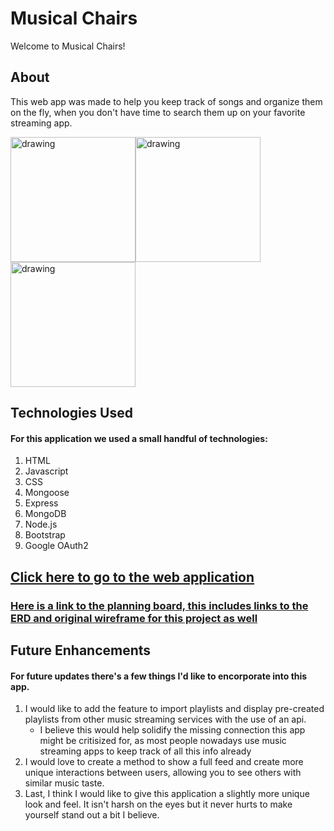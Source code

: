 # Musical Chairs

Welcome to Musical Chairs!

## About

This web app was made to help you keep track of songs and organize them on the fly, when you don't have time to search them up on your favorite streaming app.

<img src="https://i.imgur.com/LUH3QFa.png" alt="drawing" width="200"/><img src="https://i.imgur.com/vxE6pj4.png" alt="drawing" width="200"/><img src="https://i.imgur.com/KwIXYfc.png" alt="drawing" width="200"/>


## Technologies Used

#### For this application we used a small handful of technologies:

1. HTML
2. Javascript
3. CSS 
4. Mongoose
5. Express
6. MongoDB
7. Node.js
8. Bootstrap
9. Google OAuth2


## [Click here to go to the web application](https://jcole-musical-chairs.herokuapp.com)

### [Here is a link to the planning board, this includes links to the ERD and original wireframe for this project as well](https://trello.com/b/PIY6f96n/ga-prject-2-trello-board) 


## Future Enhancements

#### For future updates there's a few things I'd like to encorporate into this app. 

1. I would like to add the feature to import playlists and display pre-created playlists from other music streaming services with the use of an api. 
    - I believe this would help solidify the missing connection this app might be critisized for, as most people nowadays use music streaming apps to keep track of all this info already
2. I would love to create a method to show a full feed and create more unique interactions between users, allowing you to see others with similar music taste. 
3. Last, I think I would like to give this application a slightly more unique look and feel. It isn't harsh on the eyes but it never hurts to make yourself stand out a bit I believe. 
